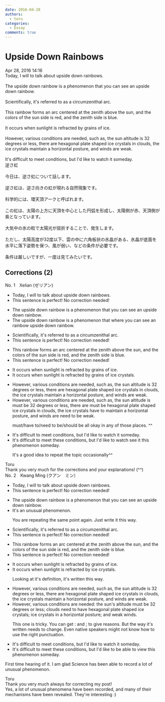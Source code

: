 ```yaml
---
date: 2016-04-28
authors:
  - toru
categories:
  - Essay
comments: true
---
```


# Upside Down Rainbows
<div class="date">Apr 28, 2016 14:16</div>
<div id="post"><div id="body_show_ori">
Today, I will to talk about upside down rainbows.<br/><br/>The upside down rainbow is a phenomenon that you can see an upside down rainbow.<br/><br/>Scientifically, it's referred to as a circumzenithal arc.<br/><br/>This rainbow forms an arc centered at the zenith above the sun, and the colors of the sun side is red, and the zenith side is blue.<br/><br/>It occurs when sunlight is refracted by grains of ice.<br/><br/>However, various conditions are needed, such as, the sun altitude is 32 degrees or less, there are hexagonal plate shaped ice crystals in clouds, the ice crystals maintain a horizontal posture, and winds are weak.<br/><br/>It's difficult to meet conditions, but I'd like to watch it someday.
</div></div>

<!-- more -->

<div id="post_ja"><div id="body_show_mo">
逆さ虹<br/><br/>今日は、逆さ虹について話します。<br/><br/>逆さ虹は、逆さ向きの虹が現れる自然現象です。<br/><br/>科学的には、環天頂アークと呼ばれます。<br/><br/>この虹は、太陽の上方に天頂を中心とした円弧を形成し、太陽側が赤、天頂側が紫となっています。<br/><br/>大気中の氷の粒で太陽光が屈折することで、発生します。<br/><br/>ただし、太陽高度が32度以下、雲の中に六角板状の氷晶がある、氷晶が底面を水平に落下姿勢を保つ、風が弱い、などの条件が必要です。<br/><br/>条件は厳しいですが、一度は見てみたいです。
</div></div>

## Corrections (2)
<div id="block"><div class="first_name"> No. 1　<span class="just_name">Xelian (ゼリアン)</span></div><div id="block2">
<ul class="correction_field">
<li class="incorrect">Today, I will to talk about upside down rainbows.</li>
<li class="corrected perfect">This sentence is perfect! No correction needed!</li>
</ul>
<ul class="correction_field">
<li class="incorrect">The upside down rainbow is a phenomenon that you can see an upside down rainbow.</li>
<li class="corrected correct">
The upside down rainbow is a phenomenon <span class="sline">that</span> <span class="f_red">where </span>you can see a<span class="sline">n</span> <span class="f_red">rainbow</span> upside down <span class="sline">rainbow</span>.
</li>
</ul>
<ul class="correction_field">
<li class="incorrect">Scientifically, it's referred to as a circumzenithal arc.</li>
<li class="corrected perfect">This sentence is perfect! No correction needed!</li>
</ul>
<ul class="correction_field">
<li class="incorrect">This rainbow forms an arc centered at the zenith above the sun, and the colors of the sun side is red, and the zenith side is blue.</li>
<li class="corrected perfect">This sentence is perfect! No correction needed!</li>
</ul>
<ul class="correction_field">
<li class="incorrect">It occurs when sunlight is refracted by grains of ice.</li>
<li class="corrected correct">
It occurs when sunlight is refracted by <span class="sline">grains of</span> ice <span class="f_red">crystals</span>.
</li>
</ul>
<ul class="correction_field">
<li class="incorrect">However, various conditions are needed, such as, the sun altitude is 32 degrees or less, there are hexagonal plate shaped ice crystals in clouds, the ice crystals maintain a horizontal posture, and winds are weak.</li>
<li class="corrected correct">
However, various conditions are needed, such as, the sun altitude <span class="sline">is</span> <span class="f_red">must be </span>32 degrees or less, there <span class="sline">are</span> <span class="f_red">must be</span> hexagonal plate shaped ice crystals in clouds, the ice crystals <span class="f_red">have to</span> maintain a horizontal posture, and winds <span class="sline">are</span> <span class="f_red">need to be</span> weak.
<p class="correction_comment">must/have to/need to be/should be all okay in any of those places. ^^</p>
</li>
</ul>
<ul class="correction_field">
<li class="incorrect">It's difficult to meet conditions, but I'd like to watch it someday.</li>
<li class="corrected correct">
It's difficult to meet<span class="f_red"> these </span>conditions, but I'd like to <span class="sline">watch</span> <span class="f_red">see</span> <span class="sline">it</span><span class="f_red"> this phenomenon</span> someday.
<p class="correction_comment">It's a good idea to repeat the topic occasionally^^</p>
</li>
</ul>
</div><div class="name"><span class="just_name">Toru</span><br>
Thank you very much for the corrections and your explanations! (^^)
</div>
</div>
<div id="block"><div class="first_name"> No. 2　<span class="just_name">Kwang Ming (クアン　ミン）</span></div><div id="block2">
<ul class="correction_field">
<li class="incorrect">Today, I will to talk about upside down rainbows.</li>
<li class="corrected perfect">This sentence is perfect! No correction needed!</li>
</ul>
<ul class="correction_field">
<li class="incorrect">The upside down rainbow is a phenomenon that you can see an upside down rainbow.</li>
<li class="corrected correct">
It's an <span class="f_blue">unusual phenomenon.</span>
<p class="correction_comment">You are repeating the same point again. Just write it this way.</p>
</li>
</ul>
<ul class="correction_field">
<li class="incorrect">Scientifically, it's referred to as a circumzenithal arc.</li>
<li class="corrected perfect">This sentence is perfect! No correction needed!</li>
</ul>
<ul class="correction_field">
<li class="incorrect">This rainbow forms an arc centered at the zenith above the sun, and the colors of the sun side is red, and the zenith side is blue.</li>
<li class="corrected perfect">This sentence is perfect! No correction needed!</li>
</ul>
<ul class="correction_field">
<li class="incorrect">It occurs when sunlight is refracted by grains of ice.</li>
<li class="corrected correct">
It occurs when sunlight is refracted by <span class="f_blue">ice crystals.</span>
<p class="correction_comment">Looking at it's definition, it's written this way.</p>
</li>
</ul>
<ul class="correction_field">
<li class="incorrect">However, various conditions are needed, such as, the sun altitude is 32 degrees or less, there are hexagonal plate shaped ice crystals in clouds, the ice crystals maintain a horizontal posture, and winds are weak.</li>
<li class="corrected correct">
However, various conditions are<span class="f_blue"> needed: </span>the sun's altitude must be 32 degrees or less<span class="f_blue">;</span> <span class="f_blue">clouds need to have </span><span class="f_blue">hexagonal plate shaped ice crystals;</span> ice crystals <span class="f_blue">in </span>a horizontal posture<span class="f_blue">;</span> and <span class="f_blue">weak winds.</span>
<p class="correction_comment">This one is tricky. You can get : and ; to give reasons. But the way it's written needs to change. Even native speakers might not know how to use the right punctuation.</p>
</li>
</ul>
<ul class="correction_field">
<li class="incorrect">It's difficult to meet conditions, but I'd like to watch it someday.</li>
<li class="corrected correct">
It's difficult to meet <span class="f_blue">these </span>conditions, but I'd like <span class="f_blue">to be able to view</span> this phenomenon someday.
</li>
</ul>
<p class="comment_small">
 First time hearing of it. I am glad Science has been able to record a lot of unusual phenomenon.
</p>

</div><div class="name"><span class="just_name">Toru</span><br>
Thank you very much always for correcting my post!<br/>Yes, a lot of unusual phenomena have been recorded, and many of their mechanisms have been revealed. They're interesting :)
</div>
</div>
